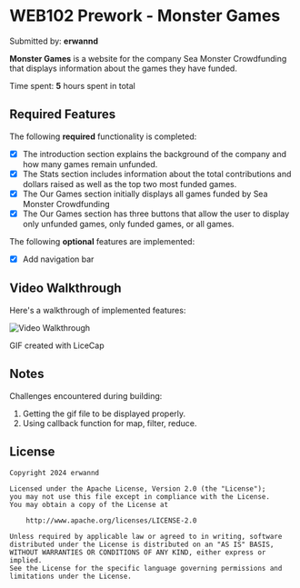 # WEB102 Prework - **Monster Games**

Submitted by: **erwannd**

**Monster Games** is a website for the company Sea Monster Crowdfunding that displays information about the games they have funded.

Time spent: **5** hours spent in total

## Required Features

The following **required** functionality is completed:

- [x] The introduction section explains the background of the company and how many games remain unfunded.
- [x] The Stats section includes information about the total contributions and dollars raised as well as the top two most funded games.
- [x] The Our Games section initially displays all games funded by Sea Monster Crowdfunding
- [x] The Our Games section has three buttons that allow the user to display only unfunded games, only funded games, or all games.

The following **optional** features are implemented:

- [x] Add navigation bar

## Video Walkthrough

Here's a walkthrough of implemented features:

<img src='https://media1.giphy.com/media/v1.Y2lkPTc5MGI3NjExcmJ3NTRvM2tzOGdvNDJzYjEzbTRvd2g2NGNyYm81c251Njk1czdtcSZlcD12MV9pbnRlcm5hbF9naWZfYnlfaWQmY3Q9Zw/mHQXEGd2AfpfzuHyl3/giphy.gif' title='Video Walkthrough' width='' alt='Video Walkthrough' />

GIF created with LiceCap

<!-- Recommended tools:
[Kap](https://getkap.co/) for macOS
[ScreenToGif](https://www.screentogif.com/) for Windows
[peek](https://github.com/phw/peek) for Linux. -->

## Notes

Challenges encountered during building:

1. Getting the gif file to be displayed properly.
2. Using callback function for map, filter, reduce.

## License

    Copyright 2024 erwannd

    Licensed under the Apache License, Version 2.0 (the "License");
    you may not use this file except in compliance with the License.
    You may obtain a copy of the License at

        http://www.apache.org/licenses/LICENSE-2.0

    Unless required by applicable law or agreed to in writing, software
    distributed under the License is distributed on an "AS IS" BASIS,
    WITHOUT WARRANTIES OR CONDITIONS OF ANY KIND, either express or implied.
    See the License for the specific language governing permissions and
    limitations under the License.
